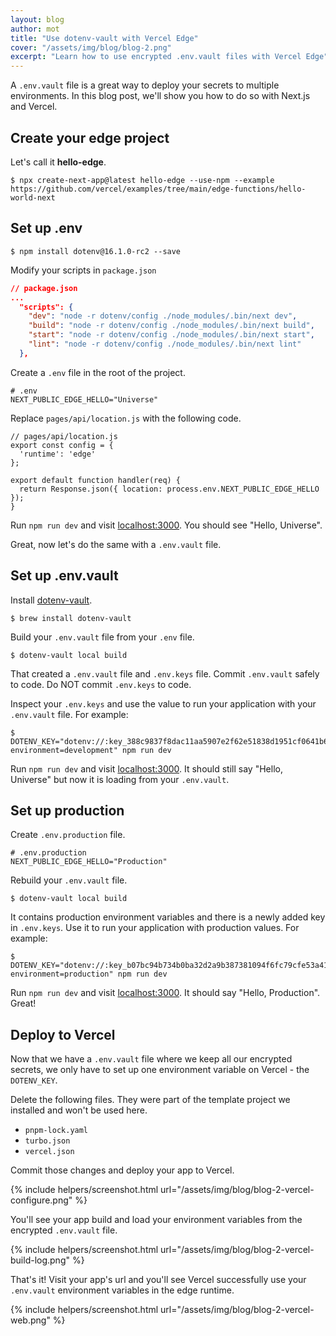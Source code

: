```yaml
---
layout: blog
author: mot
title: "Use dotenv-vault with Vercel Edge"
cover: "/assets/img/blog/blog-2.png"
excerpt: "Learn how to use encrypted .env.vault files with Vercel Edge"
---
```


A `.env.vault` file is a great way to deploy your secrets to multiple environments. In this blog post, we'll show you how to do so with Next.js and Vercel.

## Create your edge project

Let's call it **hello-edge**.

```shell
$ npx create-next-app@latest hello-edge --use-npm --example https://github.com/vercel/examples/tree/main/edge-functions/hello-world-next
```

## Set up .env

```shell
$ npm install dotenv@16.1.0-rc2 --save
```

Modify your scripts in `package.json`

```json
// package.json
...
  "scripts": {
    "dev": "node -r dotenv/config ./node_modules/.bin/next dev",
    "build": "node -r dotenv/config ./node_modules/.bin/next build",
    "start": "node -r dotenv/config ./node_modules/.bin/next start",
    "lint": "node -r dotenv/config ./node_modules/.bin/next lint"
  },
```

Create a `.env` file in the root of the project.

```
# .env
NEXT_PUBLIC_EDGE_HELLO="Universe"
```

Replace `pages/api/location.js` with the following code.

```
// pages/api/location.js
export const config = {
  'runtime': 'edge'
};

export default function handler(req) {
  return Response.json({ location: process.env.NEXT_PUBLIC_EDGE_HELLO });
}
```

Run `npm run dev` and visit [localhost:3000](http://localhost:3000). You should see "Hello, Universe".

Great, now let's do the same with a `.env.vault` file.

## Set up .env.vault

Install [dotenv-vault](https://dotenv.org/install).

```
$ brew install dotenv-vault
```

Build your `.env.vault` file from your `.env` file.

```
$ dotenv-vault local build
```

That created a `.env.vault` file and `.env.keys` file. Commit `.env.vault` safely to code. Do NOT commit `.env.keys` to code.

Inspect your `.env.keys` and use the value to run your application with your `.env.vault` file. For example:

```
$ DOTENV_KEY="dotenv://:key_388c9837f8dac11aa5907e2f62e51838d1951cf0641b6e8690c7e1fdba8d7291@dotenv.local/vault/.env.vault?environment=development" npm run dev
```

Run `npm run dev` and visit [localhost:3000](http://localhost:3000). It should still say "Hello, Universe" but now it is loading from your `.env.vault`.

## Set up production

Create `.env.production` file.

```
# .env.production
NEXT_PUBLIC_EDGE_HELLO="Production"
```

Rebuild your `.env.vault` file.

```
$ dotenv-vault local build
```

It contains production environment variables and there is a newly added key in `.env.keys`. Use it to run your application with production values. For example:

```
$ DOTENV_KEY="dotenv://:key_b07bc94b734b0ba32d2a9b387381094f6fc79cfe53a4148cebc3649898e27705@dotenv.local/vault/.env.vault?environment=production" npm run dev
```

Run `npm run dev` and visit [localhost:3000](http://localhost:3000). It should say "Hello, Production". Great!

## Deploy to Vercel

Now that we have a `.env.vault` file where we keep all our encrypted secrets, we only have to set up one environment variable on Vercel - the `DOTENV_KEY`.

Delete the following files. They were part of the template project we installed and won't be used here.

* `pnpm-lock.yaml`
* `turbo.json`
* `vercel.json`

Commit those changes and deploy your app to Vercel.

{% include helpers/screenshot.html url="/assets/img/blog/blog-2-vercel-configure.png" %}

You'll see your app build and load your environment variables from the encrypted `.env.vault` file.

{% include helpers/screenshot.html url="/assets/img/blog/blog-2-vercel-build-log.png" %}

That's it! Visit your app's url and you'll see Vercel successfully use your `.env.vault` environment variables in the edge runtime.

{% include helpers/screenshot.html url="/assets/img/blog/blog-2-vercel-web.png" %}


